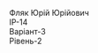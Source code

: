 Фляк Юрій Юрійович                                                                                                            
IP-14                                                                                                             
Варіант-3                                                                                                            
Рівень-2

